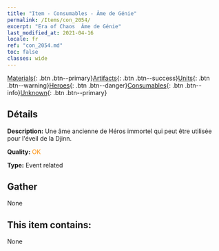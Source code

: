 ```yaml
---
title: "Item - Consumables - Âme de Génie"
permalink: /Items/con_2054/
excerpt: "Era of Chaos  Âme de Génie"
last_modified_at: 2021-04-16
locale: fr
ref: "con_2054.md"
toc: false
classes: wide
---
```

 [Materials](/fr/Items/){: .btn .btn--primary}[Artifacts](/fr/Items/Artifacts/){: .btn .btn--success}[Units](/fr/Items/Units/){: .btn .btn--warning}[Heroes](/fr/Items/Heroes/){: .btn .btn--danger}[Consumables](/fr/Items/Consumables/){: .btn .btn--info}[Unknown](/fr/Items/Unknown/){: .btn .btn--primary}

## Détails
 **Description:** Une âme ancienne de Héros immortel qui peut être utilisée pour l'éveil de la Djinn.

 **Quality:** <span style="color: #FF8C00">OK</span>

 **Type:** Event related

## Gather

  None

## This item contains:

  None

